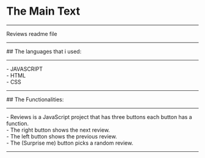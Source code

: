# The Main Text
<hr>
Reviews readme file
<hr>
## The languages that i used:
<hr>
- JAVASCRIPT <br>
- HTML <br>
- CSS <br>
<hr>
## The Functionalities:
<hr>
- Reviews is a JavaScript project that has three buttons each button has a function.<br>
- The right button shows the next review.<br>
- The left button shows the previous review.<br>
- The (Surprise me) button picks a random review.<br>
<hr>
